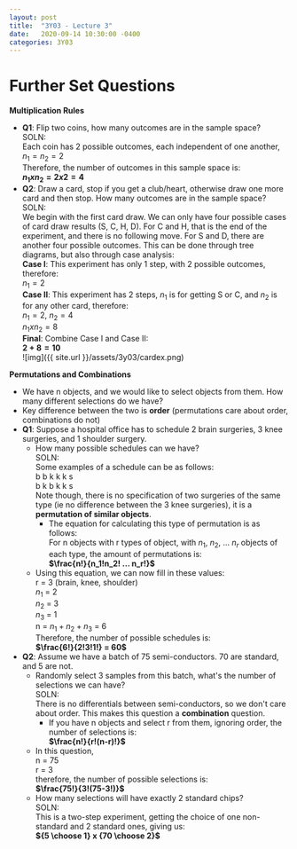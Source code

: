 ```yaml
---
layout: post
title:  "3Y03 - Lecture 3"
date:   2020-09-14 10:30:00 -0400
categories: 3Y03
---
```


Further Set Questions
===

**Multiplication Rules**
- **Q1**: Flip two coins, how many outcomes are in the sample space?  
SOLN:  
Each coin has 2 possible outcomes, each independent of one another,  
$n_1 = n_2 = 2$  
Therefore, the number of outcomes in this sample space is:  
**$n_1 x n_2 = 2 x 2 = 4$**
- **Q2**: Draw a card, stop if you get a club/heart, otherwise draw one more card and then stop.  How many outcomes are in the sample space?  
SOLN:  
We begin with the first card draw. We can only have four possible cases of card draw results (S, C, H, D). For C and H, that is the end of the experiment, and there is no following move. For S and D, there are another four possible outcomes. This can be done through tree diagrams, but also through case analysis:  
**Case I**: This experiment has only 1 step, with 2 possible outcomes, therefore:  
$n_1 = 2$  
**Case II**: This experiment has 2 steps, $n_1$ is for getting S or C, and $n_2$ is for any other card, therefore:  
$n_1 = 2$, $n_2 = 4$  
$n_1 x n_2 = 8$  
**Final**: Combine Case I and Case II:  
**$2 + 8 = 10$**  
![img]({{ site.url }}/assets/3y03/cardex.png)

**Permutations and Combinations**
- We have n objects, and we would like to select objects from them. How many different selections do we have?
- Key difference between the two is **order** (permutations care about order, combinations do not)
- **Q1**: Suppose a hospital office has to schedule 2 brain surgeries, 3 knee surgeries, and 1 shoulder surgery.
    - How many possible schedules can we have?  
    SOLN:  
    Some examples of a schedule can be as follows:  
    b b k k k s  
    b k b k k s  
    Note though, there is no specification of two surgeries of the same type (ie no difference between the 3 knee surgeries), it is a **permutation of similar objects**.
        - The equation for calculating this type of permutation is as follows:  
        For n objects with r types of object, with $n_1$, $n_2$, ... $n_r$ objects of each type, the amount of permutations is:  
        **$\frac{n!}{n_1!n_2! ... n_r!}$**
    - Using this equation, we can now fill in these values:  
    r = 3 (brain, knee, shoulder)  
    $n_1$ = 2  
    $n_2$ = 3  
    $n_3$ = 1  
    n = $n_1 + n_2 + n_3$ = 6  
    Therefore, the number of possible schedules is:  
    **$\frac{6!}{2!3!1!} = 60$**
- **Q2**: Assume we have a batch of 75 semi-conductors. 70 are standard, and 5 are not.
    - Randomly select 3 samples from this batch, what's the number of selections we can have?  
    SOLN:  
    There is no differentials between semi-conductors, so we don't care about order. This makes this question a **combination** question. 
        - If you have n objects and select r from them, ignoring order, the number of selections is:  
        **$\frac{n!}{r!(n-r)!}$**
    - In this question,  
    n = 75  
    r = 3  
    therefore, the number of possible selections is:   
    **$\frac{75!}{3!(75-3!)}$**
    - How many selections will have exactly 2 standard chips?  
    SOLN:  
    This is a two-step experiment, getting the choice of one non-standard and 2 standard ones, giving us:  
    **${5 \choose 1} x {70 \choose 2}$**

